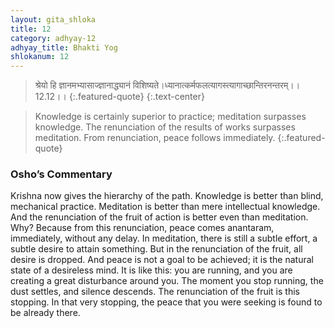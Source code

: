 ```yaml
---
layout: gita_shloka
title: 12
category: adhyay-12
adhyay_title: Bhakti Yog
shlokanum: 12
---
```


> श्रेयो हि ज्ञानमभ्यासाज्ज्ञानाद्ध्यानं विशिष्यते।ध्यानात्कर्मफलत्यागस्त्यागाच्छान्तिरनन्तरम्।।12.12।।
{:.featured-quote} 
{:.text-center}

> Knowledge is certainly superior to practice; meditation surpasses knowledge. The renunciation of the results of works surpasses meditation. From renunciation, peace follows immediately.
{:.featured-quote}

### Osho’s Commentary
Krishna now gives the hierarchy of the path.
Knowledge is better than blind, mechanical practice.
Meditation is better than mere intellectual knowledge.
And the renunciation of the fruit of action is better even than meditation. Why? Because from this renunciation, peace comes anantaram, immediately, without any delay.
In meditation, there is still a subtle effort, a subtle desire to attain something. But in the renunciation of the fruit, all desire is dropped. And peace is not a goal to be achieved; it is the natural state of a desireless mind.
It is like this: you are running, and you are creating a great disturbance around you. The moment you stop running, the dust settles, and silence descends. The renunciation of the fruit is this stopping. In that very stopping, the peace that you were seeking is found to be already there.
